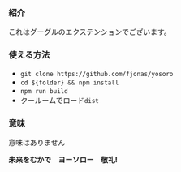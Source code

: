 
### 紹介
これはグーグルのエクステンションでございます。
### 使える方法
+   `git clone https://github.com/fjonas/yosoro`
+   `cd ${folder} && npm install`
+   `npm run build`
+   クールームでロード`dist`
### 意味
意味はありません

**未来をむかで　ヨーソロー　敬礼!**